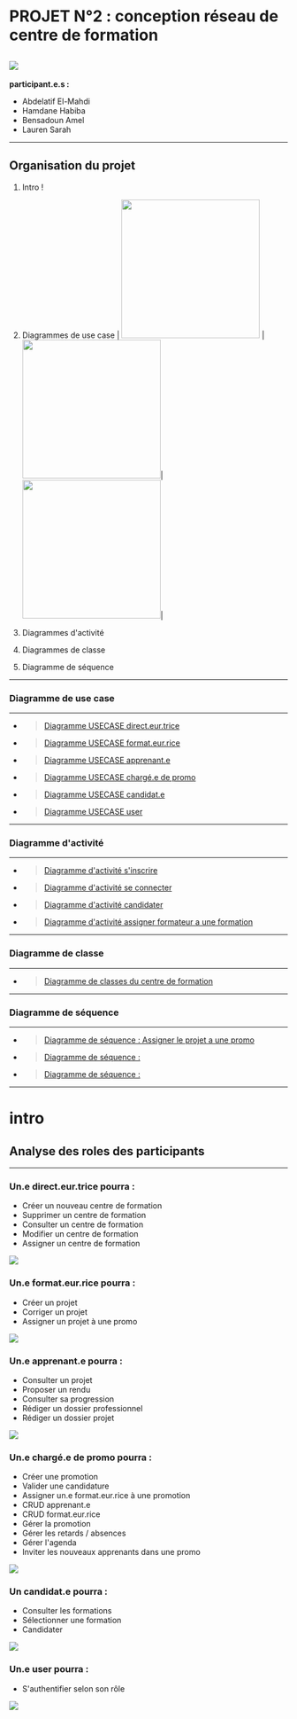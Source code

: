 

# **PROJET N°2 : conception réseau de centre de formation**

![](/Class/ClassDiagram.jpg)
---

**participant.e.s :**

*  Abdelatif El-Mahdi
*  Hamdane Habiba
*  Bensadoun Amel 
*  Lauren Sarah 

---
## Organisation du projet
 
1. Intro !

2. Diagrammes de use case
| <img src="UseCases/1.jpg" width="250"> | <img src="UseCases/2.jpg" width="250">|  <img src="UseCases/3.jpg" width="250">|
3. Diagrammes d'activité

4. Diagrammes de classe

5. Diagramme de séquence


---
### Diagramme de use case 
---
- > [Diagramme USECASE direct.eur.trice](/UseCases/2.jpg)
- > [Diagramme USECASE format.eur.rice](/UseCases/3.jpg)
- > [Diagramme USECASE apprenant.e](/UseCases/4.jpg)
- > [Diagramme USECASE chargé.e de promo](/UseCases/5.jpg)
- > [Diagramme USECASE candidat.e](/UseCases/6.jpg)
- > [Diagramme USECASE user](/UseCases/1.jpg)
---
### Diagramme d'activité
---
- > [Diagramme d'activité s'inscrire](/Activity/Activity1.jpg)
- > [Diagramme d'activité se connecter](/Activity/Activity2.jpg)
- > [Diagramme d'activité candidater](/Activity/Activity3.jpg)
- > [Diagramme d'activité assigner formateur a une formation](/Activity/Activity4.jpg)

---

### Diagramme de classe
---
- > [Diagramme de classes du centre de formation](/Class/ClassDiagram.jpg)

---


### Diagramme de séquence
---
- > [Diagramme de séquence : Assigner le projet a une promo](/)
- > [Diagramme de séquence : ](/)
- > [Diagramme de séquence :](/)

        
---

# intro 
## Analyse des roles des participants
---



### Un.e direct.eur.trice pourra : 

- Créer un nouveau centre de formation
- Supprimer un centre de formation
- Consulter un centre de formation
- Modifier un centre de formation
- Assigner un centre de formation

![](/UseCases/2.jpg)

### Un.e format.eur.rice pourra : 
- Créer un projet
- Corriger un projet
- Assigner un projet à une promo

![](/UseCases/3.jpg)

### Un.e apprenant.e pourra : 
- Consulter un projet
- Proposer un rendu
- Consulter sa progression 
- Rédiger un dossier professionnel
- Rédiger un dossier projet 

![](/UseCases/4.jpg)

### Un.e chargé.e de promo pourra : 
- Créer une promotion
- Valider une candidature
- Assigner un.e format.eur.rice à une promotion
- CRUD apprenant.e
- CRUD format.eur.rice
- Gérer la promotion
- Gérer les retards / absences
- Gérer l'agenda
- Inviter les nouveaux apprenants dans une promo
    
![](/UseCases/5.jpg)

### Un candidat.e pourra : 
- Consulter les formations
- Sélectionner une formation 
- Candidater

![](/UseCases/6.jpg)

### Un.e user pourra : 

- S'authentifier selon son rôle

![](/UseCases/1.jpg)



